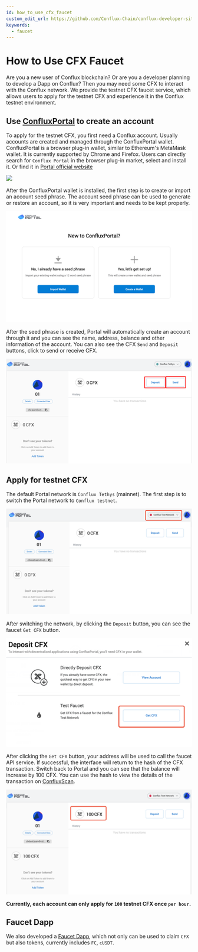 ```yaml
---
id: how_to_use_cfx_faucet
custom_edit_url: https://github.com/Conflux-Chain/conflux-developer-site/edit/master/docs/guides/en/how-to-use-cfx-faucet.md
keywords:
  - faucet
---
```


# How to Use CFX Faucet
Are you a new user of Conflux blockchain? Or are you a developer planning to develop a Dapp on Conflux? Then you may need some CFX to interact with the Conflux network. We provide the testnet CFX faucet service, which allows users to apply for the testnet CFX and experience it in the Conflux testnet environment.

## Use [ConfluxPortal](https://portal.conflux-chain.org/) to create an account
To apply for the testnet CFX, you first need a Conflux account. Usually accounts are created and managed through the ConfluxPortal wallet. ConfluxPortal is a browser plug-in wallet, similar to Ethereum's MetaMask wallet. It is currently supported by Chrome and Firefox. Users can directly search for `Conflux Portal` in the browser plug-in market, select and install it. Or find it in [Portal official website](https://portal.conflux-chain.org/)

![](https://lh3.googleusercontent.com/kcl-S_yUEKx7OROMiaFuxl6Stx6weQarlhBqh0z_sqRkPW00gEX2hI5Tph6hSf0c_vCQsadRPIiME-xZE8RNyA5pJA=w640-h400-e365-rj-sc0x00ffffff)

After the ConfluxPortal wallet is installed, the first step is to create or import an account seed phrase. The account seed phrase can be used to generate or restore an account, so it is very important and needs to be kept properly.

![create-or-import-account.png](/img/portal/create-or-import-account.png)

After the seed phrase is created, Portal will automatically create an account through it and you can see the name, address, balance and other information of the account. You can also see the CFX `Send` and `Deposit` buttons, click to send or receive CFX.

![image.png](/img/portal/account-created.png)

## Apply for testnet CFX
The default Portal network is `Conflux Tethys` (mainnet). The first step is to switch the Portal network to `Conflux testnet`. 

![image.png](/img/portal/switch-network.png)

After switching the network, by clicking the `Deposit` button, you can see the faucet `Get CFX` button.

![image.png](/img/portal/get-cfx.png)

After clicking the `Get CFX` button, your address will be used to call the faucet API service. If successful, the interface will return to the hash of the CFX transaction. Switch back to Portal and you can see that the balance will increase by 100 CFX. You can use the hash to view the details of the transaction on [ConfluxScan](https://testnet.confluxscan.io/).

![image.png](/img/portal/success.png)

**Currently, each account can only apply for `100` testnet CFX once `per hour`.**

## Faucet Dapp
We also developed a [Faucet Dapp](http://faucet.confluxnetwork.org/), which not only can be used to claim `CFX` but also tokens, currently includes `FC`, `cUSDT`.